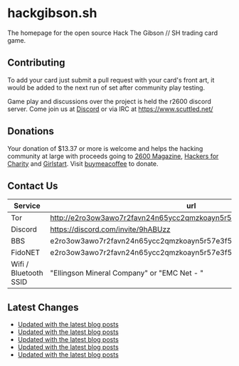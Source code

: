 # hackgibson.sh
The homepage for the open source Hack The Gibson // SH trading card game.


## Contributing

To add your card just submit a pull request with your card's front art, it would be added to the next run of set after community play testing.

Game play and discussions over the project is held the r2600 discord server. Come join us at [Discord](https://discord.com/invite/9hABUzz) or via IRC at https://www.scuttled.net/


## Donations

Your donation of $13.37 or more is welcome and helps the hacking community at large with proceeds going to [2600 Magazine](https://2600.com/), [Hackers for Charity](https://hackersforcharity.org) and [Girlstart](https://girlstart.org).  Visit [buymeacoffee](https://www.buymeacoffee.com/hackgibson.sh) to donate.


## Contact Us

Service | url
-|-
Tor | http://e2ro3ow3awo7r2favn24n65ycc2qmzkoayn5r57e3f56nvjwdcgg32ad.onion
Discord | https://discord.com/invite/9hABUzz
BBS | e2ro3ow3awo7r2favn24n65ycc2qmzkoayn5r57e3f56nvjwdcgg32ad.onion:23
FidoNET | e2ro3ow3awo7r2favn24n65ycc2qmzkoayn5r57e3f56nvjwdcgg32ad.onion:24554
Wifi / Bluetooth SSID | "Ellingson Mineral Company" or "EMC Net - <fidonet address>"

## Latest Changes
<!-- BLOG-POST-LIST:START -->
- [Updated with the latest blog posts](https://github.com/DFW2600/hackgibson.sh/commit/616d46c509d49740691cbeac155d89e8acd88575)
- [Updated with the latest blog posts](https://github.com/DFW2600/hackgibson.sh/commit/4ddaf332f24b28700e23bfa00782003ad2e8e27e)
- [Updated with the latest blog posts](https://github.com/DFW2600/hackgibson.sh/commit/0cf6e80012bb3bc0093518f6e7cda26d764481e3)
- [Updated with the latest blog posts](https://github.com/DFW2600/hackgibson.sh/commit/fe04b1aab91f215c4d44f41b41c68265cfc65621)
- [Updated with the latest blog posts](https://github.com/DFW2600/hackgibson.sh/commit/ee86e5a2601c63e8e938adcf3710e57d65b32018)
<!-- BLOG-POST-LIST:END -->
